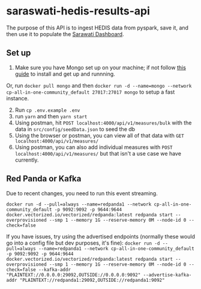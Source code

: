 # saraswati-hedis-results-api
The purpose of this API is to ingest HEDIS data from pyspark, save it, and then use it to populate the [Sarawati Dashboard](https://github.com/amida-tech/saraswati-dashboard).

## Set up
1. Make sure you have Mongo set up on your machine; if not follow [this guide](https://docs.mongodb.com/manual/administration/install-community/) to install and get up and runnning.

Or, run `docker pull mongo` and then `docker run -d --name=mongo --network cp-all-in-one-community_default 27017:27017 mongo` to setup a fast instance.

2. Run `cp .env.example .env` 
4. run `yarn` and then `yarn start`
5. Using postman, hit `POST localhost:4000/api/v1/measures/bulk` with the data in `src/config/seedData.json` to seed the db
6. Using the browser or postman, you can view all of that data with `GET localhost:4000/api/v1/measures/`
7. Using postman, you can also add individual measures with `POST localhost:4000/api/v1/measures/` but that isn't a use case we have currently.

## Red Panda or Kafka
Due to recent changes, you need to run this event streaming.

`docker run -d --pull=always --name=redpanda1 --network cp-all-in-one-community_default -p 9092:9092 -p 9644:9644 docker.vectorized.io/vectorized/redpanda:latest redpanda start --overprovisioned --smp 1 --memory 1G --reserve-memory 0M --node-id 0 --check=false`

If you have issues, try using the advertised endpoints (normally these would go into a config file but dev purposes, it's fine):
`docker run -d --pull=always --name=redpanda1 --network cp-all-in-one-community_default -p 9092:9092 -p 9644:9644 docker.vectorized.io/vectorized/redpanda:latest redpanda start --overprovisioned --smp 1 --memory 1G --reserve-memory 0M --node-id 0 --check=false --kafka-addr "PLAINTEXT://0.0.0.0:29092,OUTSIDE://0.0.0.0:9092" --advertise-kafka-addr "PLAINTEXT://redpanda1:29092,OUTSIDE://redpanda1:9092"`
